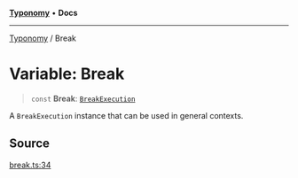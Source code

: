 [**Typonomy**](../README.md) • **Docs**

***

[Typonomy](../globals.md) / Break

# Variable: Break

> `const` **Break**: [`BreakExecution`](../classes/BreakExecution.md)

A `BreakExecution` instance that can be used in general contexts.

## Source

[break.ts:34](https://github.com/softcraft-development/typonomy/blob/dfbcc96600b9b9b8c6faf47f3caef423e4f1568c/src/break.ts#L34)
